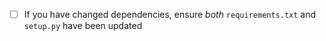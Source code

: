 - [ ] If you have changed dependencies, ensure _both_ `requirements.txt` and `setup.py` have been updated
